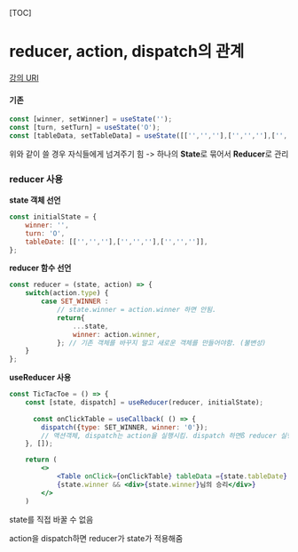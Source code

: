   [TOC]

# reducer, action, dispatch의 관계

[강의 URI](https://youtu.be/ccKoutCkbao?list=PLcqDmjxt30RtqbStQqk-eYMK8N-1SYIFn)



#### 기존

```jsx
const [winner, setWinner] = useState('');
const [turn, setTurn] = useState('O');
const [tableData, setTableData] = useState([['','',''],['','',''],['','','']]);
```

위와 같이 쓸 경우 자식들에게 넘겨주기 힘 -> 하나의 **State**로 묶어서 **Reducer**로 관리



###  reducer 사용

**state 객체 선언**

```jsx
const initialState = {
    winner: '',
    turn: 'O',
    tableDate: [['','',''],['','',''],['','','']],
};
```

**reducer 함수 선언**

```jsx
const reducer = (state, action) => {
    switch(action.type) {
        case SET_WINNER :
            // state.winner = action.winner 하면 안됨.
            return{
                ...state,
                winner: action.winner,
            }; // 기존 객체를 바꾸지 말고 새로운 객체를 만들어야함. (불변성)
    }
};
```

**useReducer 사용**

```jsx
const TicTacToe = () => {
    const [state, dispatch] = useReducer(reducer, initialState);
  
      const onClickTable = useCallback( () => {
        dispatch({type: SET_WINNER, winner: '0'});  
        // 액션객체, dispatch는 action을 실행시킴. dispatch 하면ß reducer 실행됨
    }, []);

    return (
        <>
            <Table onClick={onClickTable} tableData ={state.tableDate} />
            {state.winner && <div>{state.winner}님의 승리</div>}
        </>
    )
```





state를 직접 바꿀 수 없음

action을 dispatch하면 reducer가 state가 적용해줌